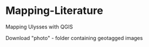 # Mapping-Literature
Mapping Ulysses with QGIS

Download "photo" - folder containing geotagged images
